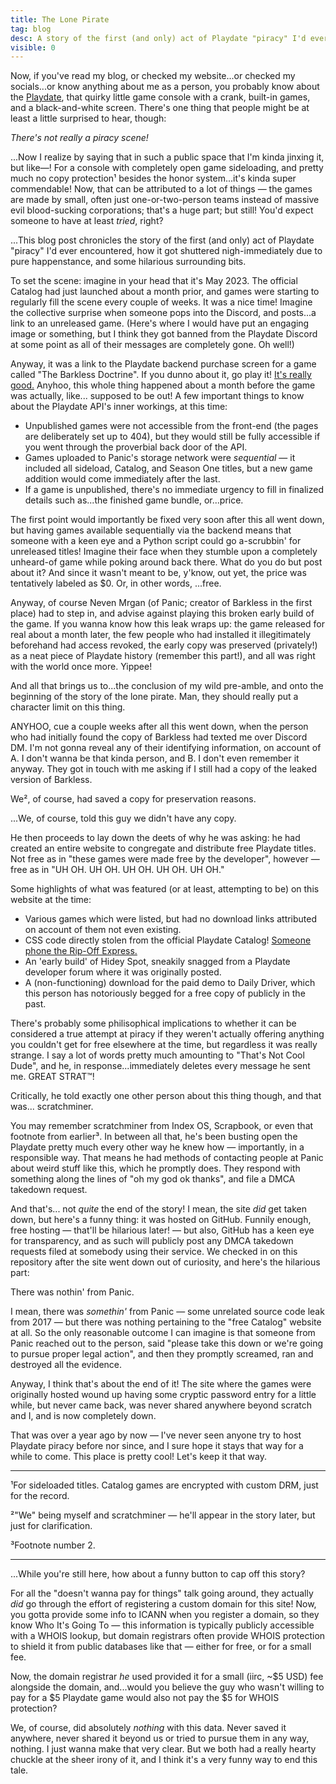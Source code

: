 ```yaml
---
title: The Lone Pirate
tag: blog
desc: A story of the first (and only) act of Playdate "piracy" I'd ever encountered, how it floundered, and why it's so so funny.
visible: 0
---
```

Now, if you've read my blog, or checked my website...or checked my socials...or know anything about me as a person, you probably know about the [Playdate](https://play.date), that quirky little game console with a crank, built-in games, and a black-and-white screen. There's one thing that people might be at least a little surprised to hear, though:

*There's not really a piracy scene!*

...Now I realize by saying that in such a public space that I'm kinda jinxing it, but like—! For a console with completely open game sideloading, and pretty much no copy protection¹ besides the honor system...it's kinda super commendable! Now, that can be attributed to a lot of things — the games are made by small, often just one-or-two-person teams instead of massive evil blood-sucking corporations; that's a huge part; but still! You'd expect someone to have at least *tried*, right?

...This blog post chronicles the story of the first (and only) act of Playdate "piracy" I'd ever encountered, how it got shuttered nigh-immediately due to pure happenstance, and some hilarious surrounding bits.

To set the scene: imagine in your head that it's May 2023. The official Catalog had just launched about a month prior, and games were starting to regularly fill the scene every couple of weeks. It was a nice time! Imagine the collective surprise when someone pops into the Discord, and posts...a link to an unreleased game. (Here's where I would have put an engaging image or something, but I think they got banned from the Playdate Discord at some point as all of their messages are completely gone. Oh well!)

Anyway, it was a link to the Playdate backend purchase screen for a game called "The Barkless Doctrine". If you dunno about it, go play it! [It's really good.](https://play.date/g/tbd) Anyhoo, this whole thing happened about a month before the game was actually, like... supposed to be out! A few important things to know about the Playdate API's inner workings, at this time:

- Unpublished games were not accessible from the front-end (the pages are deliberately set up to 404), but they would still be fully accessible if you went through the proverbial back door of the API.
- Games uploaded to Panic's storage network were *sequential* — it included all sideload, Catalog, and Season One titles, but a new game addition would come immediately after the last.
- If a game is unpublished, there's no immediate urgency to fill in finalized details such as...the finished game bundle, or...price.

The first point would importantly be fixed very soon after this all went down, but having games available sequentially via the backend means that someone with a keen eye and a Python script could go a-scrubbin' for unreleased titles! Imagine their face when they stumble upon a completely unheard-of game while poking around back there. What do you do but post about it? And since it wasn't meant to be, y'know, out yet, the price was tentatively labeled as $0. Or, in other words, ...free.

Anyway, of course Neven Mrgan (of Panic; creator of Barkless in the first place) had to step in, and advise against playing this broken early build of the game. If you wanna know how this leak wraps up: the game released for real about a month later, the few people who had installed it illegitimately beforehand had access revoked, the early copy was preserved (privately!) as a neat piece of Playdate history (remember this part!), and all was right with the world once more. Yippee!

And all that brings us to...the conclusion of my wild pre-amble, and onto the beginning of the story of the lone pirate. Man, they should really put a character limit on this thing.

ANYHOO, cue a couple weeks after all this went down, when the person who had initially found the copy of Barkless had texted me over Discord DM. I'm not gonna reveal any of their identifying information, on account of A. I don't wanna be that kinda person, and B. I don't even remember it anyway. They got in touch with me asking if I still had a copy of the leaked version of Barkless.

We², of course, had saved a copy for preservation reasons.

...We, of course, told this guy we didn't have any copy.

He then proceeds to lay down the deets of why he was asking: he had created an entire website to congregate and distribute free Playdate titles. Not free as in "these games were made free by the developer", however — free as in "UH OH. UH OH. UH OH. UH OH. UH OH."

Some highlights of what was featured (or at least, attempting to be) on this website at the time:

- Various games which were listed, but had no download links attributed on account of them not even existing.
- CSS code directly stolen from the official Playdate Catalog! [Someone phone the Rip-Off Express.](https://panic.com/extras/ripoff/)
- An 'early build' of Hidey Spot, sneakily snagged from a Playdate developer forum where it was originally posted.
- A (non-functioning) download for the paid demo to Daily Driver, which this person has notoriously begged for a free copy of publicly in the past.

There's probably some philisophical implications to whether it can be considered a true attempt at piracy if they weren't actually offering anything you couldn't get for free elsewhere at the time, but regardless it was really strange. I say a lot of words pretty much amounting to "That's Not Cool Dude", and he, in response...immediately deletes every message he sent me. GREAT STRAT™!

Critically, he told exactly one other person about this thing though, and that was... scratchminer.

You may remember scratchminer from Index OS, Scrapbook, or even that footnote from earlier³. In between all that, he's been busting open the Playdate pretty much every other way he knew how — importantly, in a responsible way. That means he had methods of contacting people at Panic about weird stuff like this, which he promptly does. They respond with something along the lines of "oh my god ok thanks", and file a DMCA takedown request.

And that's... not *quite* the end of the story! I mean, the site *did* get taken down, but here's a funny thing: it was hosted on GitHub. Funnily enough, free hosting — that'll be hilarious later! — but also, GitHub has a keen eye for transparency, and as such will publicly post any DMCA takedown requests filed at somebody using their service. We checked in on this repository after the site went down out of curiosity, and here's the hilarious part:

There was nothin' from Panic.

I mean, there was *somethin'* from Panic — some unrelated source code leak from 2017 — but there was nothing pertaining to the "free Catalog" website at all. So the only reasonable outcome I can imagine is that someone from Panic reached out to the person, said "please take this down or we're going to pursue proper legal action", and then they promptly screamed, ran and destroyed all the evidence.

Anyway, I think that's about the end of it! The site where the games were originally hosted wound up having some cryptic password entry for a little while, but never came back, was never shared anywhere beyond scratch and I, and is now completely down.

That was over a year ago by now — I've never seen anyone try to host Playdate piracy before nor since, and I sure hope it stays that way for a while to come. This place is pretty cool! Let's keep it that way.

<hr>

¹For sideloaded titles. Catalog games are encrypted with custom DRM, just for the record.

²"We" being myself and scratchminer — he'll appear in the story later, but just for clarification.

³Footnote number 2.

<hr>

...While you're still here, how about a funny button to cap off this story?

For all the "doesn't wanna pay for things" talk going around, they actually *did* go through the effort of registering a custom domain for this site! Now, you gotta provide some info to ICANN when you register a domain, so they know Who It's Going To — this information is typically publicly accessible with a WHOIS lookup, but domain registrars often provide WHOIS protection to shield it from public databases like that — either for free, or for a small fee.

Now, the domain registrar *he* used provided it for a small (iirc, ~$5 USD) fee alongside the domain, and...would you believe the guy who wasn't willing to pay for a $5 Playdate game would also not pay the $5 for WHOIS protection?

We, of course, did absolutely *nothing* with this data. Never saved it anywhere, never shared it beyond us or tried to pursue them in any way, nothing. I just wanna make that very clear. But we both had a really hearty chuckle at the sheer irony of it, and I think it's a very funny way to end this tale.